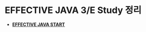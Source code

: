 # EFFECTIVE JAVA 3/E Study 정리
 - **[EFFECTIVE JAVA START](https://github.com/chanspak/EFFECTIVE_JAVA/tree/master/src)**
